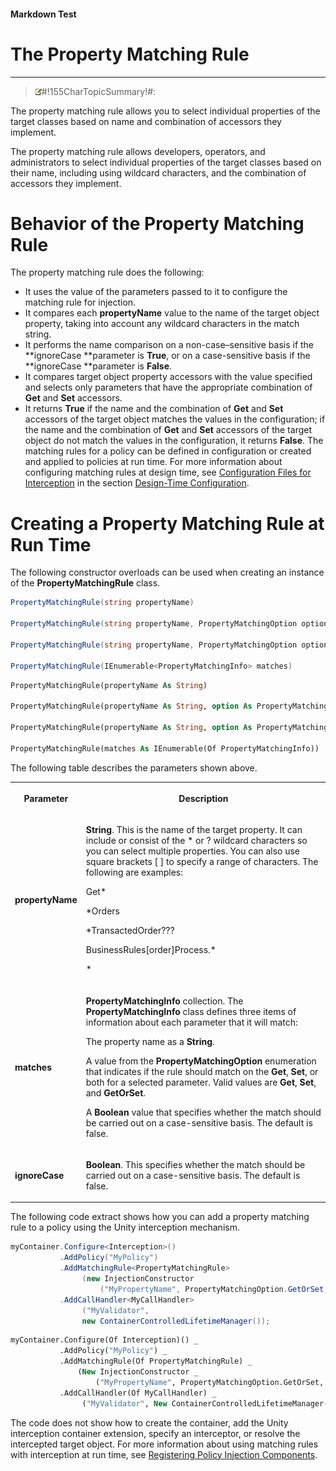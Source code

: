 ﻿---
Source File Name: 75-Interception.docx
AssetID: 07573c82-9f99-4474-8e16-d2b8b6ea62a8
Title: The Property Matching Rule
Order In ToC: 2\6\1\7
Output Filename: 2\6\1\7_The Property Matching Rule.markdown
---

#### Markdown Test ####
# The Property Matching Rule #
----------


> ![](../../../images/note.gif)#!155CharTopicSummary!#:
> 
The property matching rule allows you to select individual properties of the target classes based on name and combination of accessors they implement.

The property matching rule allows developers, operators, and administrators to select individual properties of the target classes based on their name, including using wildcard characters, and the combination of accessors they implement.  

# Behavior of the Property Matching Rule #
The property matching rule does the following:  
+ It uses the value of the parameters passed to it to configure the matching rule for injection.
+ It compares each **propertyName** value to the name of the target object property, taking into account any wildcard characters in the match string. 
+ It performs the name comparison on a non-case–sensitive basis if the **ignoreCase **parameter is **True**, or on a case-sensitive basis if the **ignoreCase **parameter is **False**. 
+ It compares target object property accessors with the value specified and selects only parameters that have the appropriate combination of **Get** and **Set** accessors.  
+ It returns **True** if the name and the combination of **Get** and **Set** accessors of the target object matches the values in the configuration; if the name and the combination of **Get** and **Set** accessors of the target object do not match the values in the configuration, it returns **False**. 
The matching rules for a policy can be defined in configuration or created and applied to policies at run time. For more information about configuring matching rules at design time, see [Configuration Files for Interception](http://msdn.microsoft.com/library/af2f3726-4a3e-4e31-8f97-ebca0db3d907.html) in the section [Design-Time Configuration](test-markdown_d084d31d-6894-4cd3-ab6b-40f7a69899b2).  

# Creating a Property Matching Rule at Run Time #
The following constructor overloads can be used when creating an instance of the **PropertyMatchingRule** class.  

```csharp
PropertyMatchingRule(string propertyName)

PropertyMatchingRule(string propertyName, PropertyMatchingOption option)

PropertyMatchingRule(string propertyName, PropertyMatchingOption option, bool ignoreCase)

PropertyMatchingRule(IEnumerable<PropertyMatchingInfo> matches)
```


```vb
PropertyMatchingRule(propertyName As String)

PropertyMatchingRule(propertyName As String, option As PropertyMatchingOption)

PropertyMatchingRule(propertyName As String, option As PropertyMatchingOption, ignoreCase As Boolean)

PropertyMatchingRule(matches As IEnumerable(Of PropertyMatchingInfo))
```

The following table describes the parameters shown above.  
<table xmlns:xlink="http://www.w3.org/1999/xlink"><tr><th><p>Parameter</p></th><th><p>Description</p></th></tr><tr><td><p><b>propertyName</b></p></td><td><p><b>String</b>. This is the name of the target property. It can include or consist of the * or ? wildcard characters so you can select multiple properties. You can also use square brackets [ ] to specify a range of characters. The following are examples:</p><p>Get*</p><p>*Orders</p><p>*TransactedOrder???</p><p>BusinessRules[order]Process.*</p><p>*</p></td></tr><tr><td><p><b>matches</b></p></td><td><p><b>PropertyMatchingInfo </b>collection.<b> </b>The <b>PropertyMatchingInfo </b>class defines three items of information about each parameter that it will match:</p><p>The property name as a <b>String</b>. </p><p>A value from the <b>PropertyMatchingOption</b> enumeration that indicates if the rule should match on the <b>Get</b>, <b>Set</b>, or both for a selected parameter. Valid values are <b>Get</b>, <b>Set</b>, and <b>GetOrSet</b>.</p><p>A <b>Boolean</b> value that specifies whether the match should be carried out on a case-sensitive basis. The default is false.</p></td></tr><tr><td><p><b>ignoreCase</b></p></td><td><p><b>Boolean</b>. This specifies whether the match should be carried out on a case-sensitive basis. The default is false.</p></td></tr></table>
The following code extract shows how you can add a property matching rule to a policy using the Unity interception mechanism.  

```csharp
myContainer.Configure<Interception>()
           .AddPolicy("MyPolicy")
           .AddMatchingRule<PropertyMatchingRule>
                (new InjectionConstructor
                    ("MyPropertyName", PropertyMatchingOption.GetOrSet,true))
           .AddCallHandler<MyCallHandler>
                ("MyValidator", 
                new ContainerControlledLifetimeManager());
```


```vb
myContainer.Configure(Of Interception)() _
           .AddPolicy("MyPolicy") _
           .AddMatchingRule(Of PropertyMatchingRule) _
               (New InjectionConstructor _
                   ("MyPropertyName", PropertyMatchingOption.GetOrSet, True)) _
           .AddCallHandler(Of MyCallHandler) _
                ("MyValidator", New ContainerControlledLifetimeManager())
```

The code does not show how to create the container, add the Unity interception container extension, specify an interceptor, or resolve the intercepted target object. For more information about using matching rules with interception at run time, see [Registering Policy Injection Components](http://msdn.microsoft.com/library/2090aa6d-38c7-4527-a211-aa4fa966e855).  


